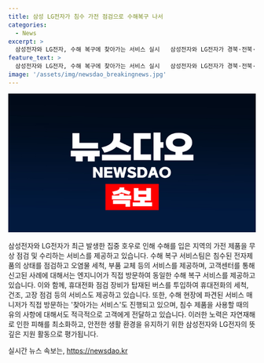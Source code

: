 ```yaml
---
title: 삼성 LG전자가 침수 가전 점검으로 수해복구 나서
categories:
  - News
excerpt: >
  삼성전자와 LG전자, 수해 복구에 찾아가는 서비스 실시   삼성전자와 LG전자가 경북·전북·충남 지역의 호우로 인한 피해를 지원하기 위해 가전제품 무상 점검 및 수리 찾아가는 서비스를 실시했다. 고객센터를 통해 접수한 침수 제품에 대해 전문 서비스를 제공하는 것은 물론, 휴대전화의 세척과 건조, 고장 점검 등에도 나서고 있으며, 2차 피해를 막기 위해 유의사항을 적극 알리고 있다. 이에 더해, 서비스 매니저가 직접 피해 가구를 방문하는 찾아가는 서비스도 제공하고 있으며, 지역 확대 운영도 계획 중이다.
feature_text: >
  삼성전자와 LG전자, 수해 복구에 찾아가는 서비스 실시   삼성전자와 LG전자가 경북·전북·충남 지역의 호우로 인한 피해를 지원하기 위해 가전제품 무상 점검 및 수리 찾아가는 서비스를 실시했다. 고객센터를 통해 접수한 침수 제품에 대해 전문 서비스를 제공하는 것은 물론, 휴대전화의 세척과 건조, 고장 점검 등에도 나서고 있으며, 2차 피해를 막기 위해 유의사항을 적극 알리고 있다. 이에 더해, 서비스 매니저가 직접 피해 가구를 방문하는 찾아가는 서비스도 제공하고 있으며, 지역 확대 운영도 계획 중이다.
image: '/assets/img/newsdao_breakingnews.jpg'
---
```


<p><img src="/assets/img/newsdao_breakingnews.jpg" alt="ontimetimes 속보" /></p>

<p>삼성전자와 LG전자가 최근 발생한 집중 호우로 인해 수해를 입은 지역의 가전 제품을 무상 점검 및 수리하는 서비스를 제공하고 있습니다. 수해 복구 서비스팀은 침수된 전자제품의 상태를 점검하고 오염물 세척, 부품 교체 등의 서비스를 제공하며, 고객센터를 통해 신고된 사례에 대해서는 엔지니어가 직접 방문하여 동일한 수해 복구 서비스를 제공하고 있습니다. 이와 함께, 휴대전화 점검 장비가 탑재된 버스를 투입하여 휴대전화의 세척, 건조, 고장 점검 등의 서비스도 제공하고 있습니다. 또한, 수해 현장에 파견된 서비스 매니저가 직접 방문하는 '찾아가는 서비스'도 진행되고 있으며, 침수 제품을 사용할 때의 유의 사항에 대해서도 적극적으로 고객에게 전달하고 있습니다. 이러한 노력은 자연재해로 인한 피해를 최소화하고, 안전한 생활 환경을 유지하기 위한 삼성전자와 LG전자의 뜻깊은 지원 활동으로 평가됩니다.</p>
실시간 뉴스 속보는, <a href="https://newsdao.kr" rel="dofollow">https://newsdao.kr</a>


